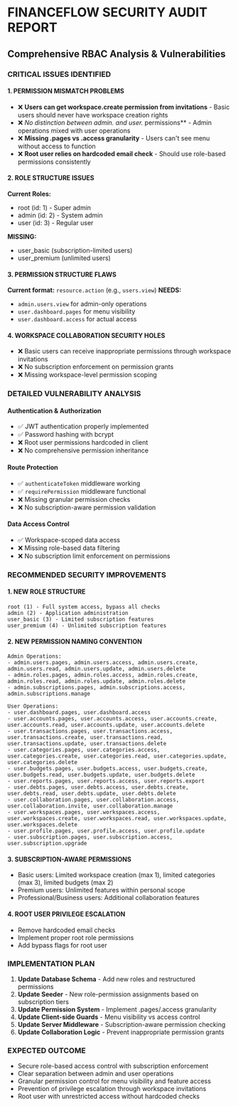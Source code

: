 # FINANCEFLOW SECURITY AUDIT REPORT
## Comprehensive RBAC Analysis & Vulnerabilities

### CRITICAL ISSUES IDENTIFIED

#### 1. PERMISSION MISMATCH PROBLEMS
- ❌ **Users can get workspace.create permission from invitations** - Basic users should never have workspace creation rights
- ❌ **No distinction between admin.* and user.* permissions** - Admin operations mixed with user operations
- ❌ **Missing .pages vs .access granularity** - Users can't see menu without access to function
- ❌ **Root user relies on hardcoded email check** - Should use role-based permissions consistently

#### 2. ROLE STRUCTURE ISSUES
**Current Roles:**
- root (id: 1) - Super admin
- admin (id: 2) - System admin  
- user (id: 3) - Regular user

**MISSING:**
- user_basic (subscription-limited users)
- user_premium (unlimited users)

#### 3. PERMISSION STRUCTURE FLAWS
**Current format:** `resource.action` (e.g., `users.view`)
**NEEDS:** 
- `admin.users.view` for admin-only operations
- `user.dashboard.pages` for menu visibility
- `user.dashboard.access` for actual access

#### 4. WORKSPACE COLLABORATION SECURITY HOLES
- ❌ Basic users can receive inappropriate permissions through workspace invitations
- ❌ No subscription enforcement on permission grants
- ❌ Missing workspace-level permission scoping

### DETAILED VULNERABILITY ANALYSIS

#### Authentication & Authorization
- ✅ JWT authentication properly implemented
- ✅ Password hashing with bcrypt
- ❌ Root user permissions hardcoded in client
- ❌ No comprehensive permission inheritance

#### Route Protection
- ✅ `authenticateToken` middleware working
- ✅ `requirePermission` middleware functional
- ❌ Missing granular permission checks
- ❌ No subscription-aware permission validation

#### Data Access Control
- ✅ Workspace-scoped data access
- ❌ Missing role-based data filtering
- ❌ No subscription limit enforcement on permissions

### RECOMMENDED SECURITY IMPROVEMENTS

#### 1. NEW ROLE STRUCTURE
```
root (1) - Full system access, bypass all checks
admin (2) - Application administration  
user_basic (3) - Limited subscription features
user_premium (4) - Unlimited subscription features
```

#### 2. NEW PERMISSION NAMING CONVENTION
```
Admin Operations:
- admin.users.pages, admin.users.access, admin.users.create, admin.users.read, admin.users.update, admin.users.delete
- admin.roles.pages, admin.roles.access, admin.roles.create, admin.roles.read, admin.roles.update, admin.roles.delete
- admin.subscriptions.pages, admin.subscriptions.access, admin.subscriptions.manage

User Operations:  
- user.dashboard.pages, user.dashboard.access
- user.accounts.pages, user.accounts.access, user.accounts.create, user.accounts.read, user.accounts.update, user.accounts.delete
- user.transactions.pages, user.transactions.access, user.transactions.create, user.transactions.read, user.transactions.update, user.transactions.delete
- user.categories.pages, user.categories.access, user.categories.create, user.categories.read, user.categories.update, user.categories.delete
- user.budgets.pages, user.budgets.access, user.budgets.create, user.budgets.read, user.budgets.update, user.budgets.delete
- user.reports.pages, user.reports.access, user.reports.export
- user.debts.pages, user.debts.access, user.debts.create, user.debts.read, user.debts.update, user.debts.delete
- user.collaboration.pages, user.collaboration.access, user.collaboration.invite, user.collaboration.manage
- user.workspaces.pages, user.workspaces.access, user.workspaces.create, user.workspaces.read, user.workspaces.update, user.workspaces.delete
- user.profile.pages, user.profile.access, user.profile.update
- user.subscription.pages, user.subscription.access, user.subscription.upgrade
```

#### 3. SUBSCRIPTION-AWARE PERMISSIONS
- Basic users: Limited workspace creation (max 1), limited categories (max 3), limited budgets (max 2)
- Premium users: Unlimited features within personal scope
- Professional/Business users: Additional collaboration features

#### 4. ROOT USER PRIVILEGE ESCALATION
- Remove hardcoded email checks
- Implement proper root role permissions
- Add bypass flags for root user

### IMPLEMENTATION PLAN

1. **Update Database Schema** - Add new roles and restructured permissions
2. **Update Seeder** - New role-permission assignments based on subscription tiers
3. **Update Permission System** - Implement .pages/.access granularity
4. **Update Client-side Guards** - Menu visibility vs access control
5. **Update Server Middleware** - Subscription-aware permission checking
6. **Update Collaboration Logic** - Prevent inappropriate permission grants

### EXPECTED OUTCOME
- Secure role-based access control with subscription enforcement
- Clear separation between admin and user operations
- Granular permission control for menu visibility and feature access
- Prevention of privilege escalation through workspace invitations
- Root user with unrestricted access without hardcoded checks